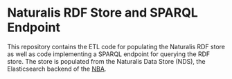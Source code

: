 # Naturalis RDF Store and SPARQL Endpoint

This repository contains the ETL code for populating the Naturalis RDF store as well as code implementing a SPARQL endpoint for querying the RDF store. The store is populated from the Naturalis Data Store (NDS), the Elasticsearch backend of the [NBA](https://github.com/naturalis/naturalis_data_api).


